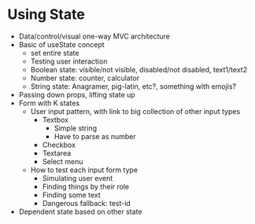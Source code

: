 # Using State

* Data/control/visual one-way MVC architecture
* Basic of useState concept
  * set entire state
  * Testing user interaction
  * Boolean state: visible/not visible, disabled/not disabled, text1/text2
  * Number state: counter, calculator
  * String state: Anagramer, pig-latin, etc?, something with emojis?
* Passing down props, lifting state up
* Form with K states
  * User input pattern, with link to big collection of other input types
    * Textbox
      * Simple string
      * Have to parse as number
    * Checkbox
    * Textarea
    * Select menu
  * How to test each input form type
    * Simulating user event
    * Finding things by their role
    * Finding some text
    * Dangerous fallback: test-id
* Dependent state based on other state
